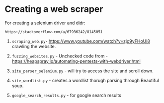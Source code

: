 # Creating a web scraper

For creating a selenium driver and didr:

`https://stackoverflow.com/a/67936242/8145051`

1. `scraping_web.py`- https://www.youtube.com/watch?v=zjo9yFHoUl8 crawling the website.

2. `fuzzing_websites.py` - Unchecked code from - https://heapspray.io/automating-pentests-with-webdriver.html

3. `site_parser_selenium.py` -  will try to access the site and scroll down.

4. `site_wordlist.py` - creates a wordlist thorugh parsing through Beautiful soup.

5. `google_search_results.py` - for google search results